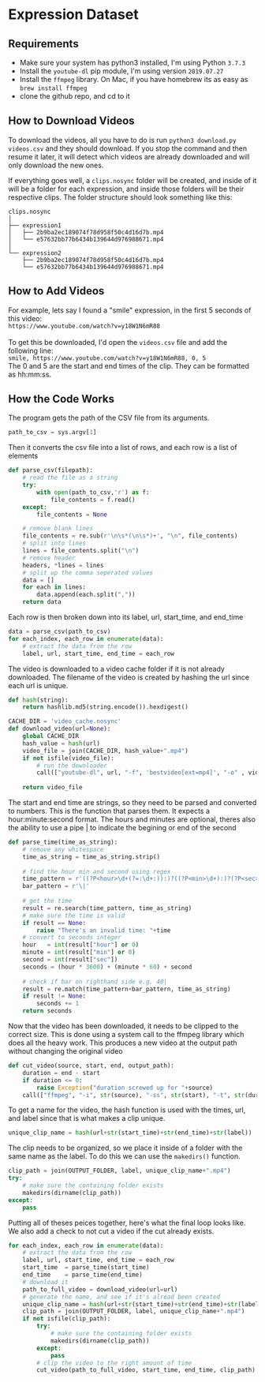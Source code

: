 # Expression Dataset

## Requirements
- Make sure your system has python3 installed, I'm using Python `3.7.3`
- Install the `youtube-dl` pip module, I'm using version `2019.07.27`
- Install the `ffmpeg` library. On Mac, if you have homebrew its as easy as `brew install ffmpeg`
- clone the github repo, and cd to it

## How to Download Videos
To download the videos, all you have to do is run `python3 download.py videos.csv` and they should download.
If you stop the command and then resume it later, it will detect which videos are already downloaded and will only download the new ones.

If everything goes well, a `clips.nosync` folder will be created, and inside of it will be a folder for each expression, and inside those folders will be their respective clips.
The folder structure should look something like this:
```
clips.nosync
│
├── expression1
│   ├── 2b9ba2ec189074f78d958f50c4d16d7b.mp4
│   └── e57632bb77b6434b139644d976988671.mp4
│
└── expression2
    ├── 2b9ba2ec189074f78d958f50c4d16d7b.mp4
    └── e57632bb77b6434b139644d976988671.mp4
```

## How to Add Videos
For example, lets say I found a "smile" expression, in the first 5 seconds of this video:<br>
`https://www.youtube.com/watch?v=y18W1N6mR88`<br>
<br>
To get this be downloaded, I'd open the `videos.csv` file and add the following line:<br>
`smile, https://www.youtube.com/watch?v=y18W1N6mR88, 0, 5`<br>
The 0 and 5 are the start and end times of the clip. They can be formatted as hh:mm:ss.

## How the Code Works
The program gets the path of the CSV file from its arguments.
```python
path_to_csv = sys.argv[1]
```
Then it converts the csv file into a list of rows, and each row is a list of elements
```python
def parse_csv(filepath):
    # read the file as a string
    try:
        with open(path_to_csv,'r') as f:
            file_contents = f.read()
    except:
        file_contents = None

    # remove blank lines
    file_contents = re.sub(r'\n\s*(\n\s*)+', "\n", file_contents)
    # split into lines
    lines = file_contents.split("\n")
    # remove header
    headers, *lines = lines
    # split up the comma seperated values
    data = []
    for each in lines:
        data.append(each.split(","))
    return data

```
Each row is then broken down into its label, url, start_time, and end_time
```python
data = parse_csv(path_to_csv)
for each_index, each_row in enumerate(data):
    # extract the data from the row
    label, url, start_time, end_time = each_row
```
The video is downloaded to a video cache folder if it is not already downloaded.
The filename of the video is created by hashing the url since each url is unique.
```python
def hash(string):
    return hashlib.md5(string.encode()).hexdigest()

CACHE_DIR = 'video_cache.nosync'
def download_video(url=None):
    global CACHE_DIR
    hash_value = hash(url)
    video_file = join(CACHE_DIR, hash_value+".mp4")
    if not isfile(video_file):
        # run the downloader
        call(["youtube-dl", url, "-f", 'bestvideo[ext=mp4]', "-o" , video_file])
    
    return video_file
```
The start and end time are strings, so they need to be parsed and converted to numbers.
This is the function that parses them. It expects a hour:minute:second format.
The hours and minutes are optional, theres also the ability to use a pipe | to indicate the begining or end of the second
```python
def parse_time(time_as_string):
    # remove any whitespace
    time_as_string = time_as_string.strip()
    
    # find the hour min and second using regex
    time_pattern = r'((?P<hour>\d+(?=:\d+:)):)?((?P<min>\d+):)?(?P<sec>\d+)'
    bar_pattern = r'\|'
    
    # get the time
    result = re.search(time_pattern, time_as_string)
    # make sure the time is valid
    if result == None:
        raise "There's an invalid time: "+time
    # convert to seconds integer
    hour   = int(result["hour"] or 0) 
    minute = int(result["min"] or 0)
    second = int(result["sec"])
    seconds = (hour * 3600) + (minute * 60) + second
    
    # check if bar on righthand side e.g. 40|
    result = re.match(time_pattern+bar_pattern, time_as_string)
    if result != None:
        seconds += 1
    return seconds
```
Now that the video has been downloaded, it needs to be clipped to the correct size.
This is done using a system call to the ffmpeg library which does all the heavy work.
This produces a new video at the output path without changing the original video
```python
def cut_video(source, start, end, output_path):
    duration = end - start
    if duration <= 0:
        raise Exception("duration screwed up for "+source)
    call(["ffmpeg", "-i", str(source), "-ss", str(start), "-t", str(duration), "-async", "1", str(output_path), "-hide_banner", "-loglevel", "panic"])
```
To get a name for the video, the hash function is used with the times, url, and label since that is what makes a clip unique.
```python
unique_clip_name = hash(url+str(start_time)+str(end_time)+str(label))
```
The clip needs to be organized, so we place it inside of a folder with the same name as the label.
To do this we can use the `makedirs()` function.
```python
clip_path = join(OUTPUT_FOLDER, label, unique_clip_name+".mp4")
try:
    # make sure the containing folder exists
    makedirs(dirname(clip_path))
except:
    pass
```
Putting all of theses peices together, here's what the final loop looks like.
We also add a check to not cut a video if the cut already exists.
```python
for each_index, each_row in enumerate(data):
    # extract the data from the row
    label, url, start_time, end_time = each_row
    start_time  = parse_time(start_time)
    end_time    = parse_time(end_time)
    # download it
    path_to_full_video = download_video(url=url)
    # generate the name, and see if it's alread been created
    unique_clip_name = hash(url+str(start_time)+str(end_time)+str(label))
    clip_path = join(OUTPUT_FOLDER, label, unique_clip_name+".mp4")
    if not isfile(clip_path):
        try:
            # make sure the containing folder exists
            makedirs(dirname(clip_path))
        except:
            pass
        # clip the video to the right amount of time
        cut_video(path_to_full_video, start_time, end_time, clip_path)
```
